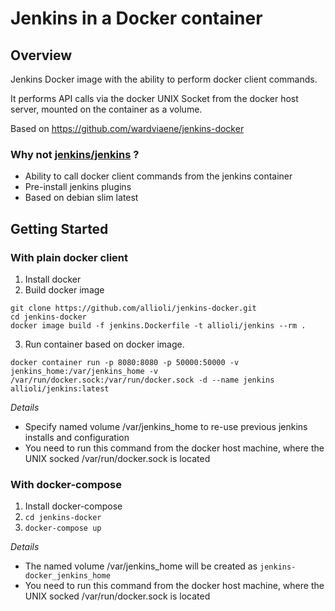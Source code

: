 # Jenkins in a Docker container

## Overview

Jenkins Docker image with the ability to perform docker client commands.

It performs API calls via the docker UNIX Socket from the docker host server, mounted on the container as a volume.

Based on https://github.com/wardviaene/jenkins-docker

### Why not [jenkins/jenkins](https://hub.docker.com/r/jenkins/jenkins) ?

- Ability to call docker client commands from the jenkins container
- Pre-install jenkins plugins
- Based on debian slim latest

## Getting Started

### With plain docker client

1. Install docker
2. Build docker image 
  ```
  git clone https://github.com/allioli/jenkins-docker.git
  cd jenkins-docker
  docker image build -f jenkins.Dockerfile -t allioli/jenkins --rm .
  ```
 3. Run container based on docker image.
  ```
  docker container run -p 8080:8080 -p 50000:50000 -v jenkins_home:/var/jenkins_home -v /var/run/docker.sock:/var/run/docker.sock -d --name jenkins allioli/jenkins:latest
  ```
*Details*
- Specify named volume /var/jenkins_home to re-use previous jenkins installs and configuration
- You need to run this command from the docker host machine, where the UNIX socked /var/run/docker.sock is located

### With docker-compose

1. Install docker-compose
2. `cd jenkins-docker`
3. `docker-compose up`

*Details*
- The named volume /var/jenkins_home will be created as `jenkins-docker_jenkins_home`
- You need to run this command from the docker host machine, where the UNIX socked /var/run/docker.sock is located

